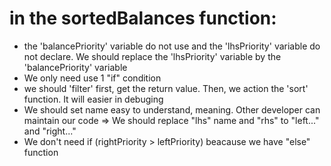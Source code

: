 # in the sortedBalances function:
- the 'balancePriority' variable do not use and the 'lhsPriority' variable do not declare. We should replace the 'lhsPriority' variable by the 'balancePriority' variable
- We only need use 1 "if" condition
- we should 'filter' first, get the return value. Then, we action the 'sort' function. It will easier in debuging
- We should set name easy to understand, meaning. Other developer can maintain our code
=> We should replace "lhs" name and "rhs" to "left..." and "right..." 
- We don't need if (rightPriority > leftPriority) beacause we have "else" function